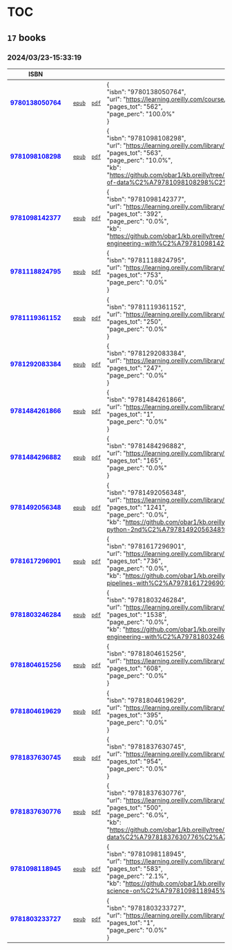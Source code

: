 
# TOC
## `17` books
### 2024/03/23-15:33:19
|  ISBN 	|   	|   	|   	|  `json-contents` 	| `status` |
|---	|---	|---	|---	|---	|---	|
<span style="color:blue">**9780138050764**</span>|![`img`](9780138050764/9780138050764.png)|[`epub`](9780138050764/9780138050764.epub)|[`pdf`](9780138050764/9780138050764.pdf)|{<br/>    "isbn": "9780138050764",<br/>    "url": "https://learning.oreilly.com/course/learn-enough-python/9780138050764/",<br/>    "page_curr": "562",<br/>    "pages_tot": "562",<br/>    "page_perc": "100.0%"<br/>}|<span style="color:green">**DONE**</span>
<span style="color:blue">**9781098108298**</span>|![`img`](9781098108298/9781098108298.png)|[`epub`](9781098108298/9781098108298.epub)|[`pdf`](9781098108298/9781098108298.pdf)|{<br/>    "isbn": "9781098108298",<br/>    "url": "https://learning.oreilly.com/library/view/fundamentals-of-data/9781098108298/",<br/>    "page_curr": "56",<br/>    "pages_tot": "563",<br/>    "page_perc": "10.0%",<br/>    "kb": "https://github.com/obar1/kb.oreilly/tree/main/https%C2%A7%C2%A7%C2%A7learning.oreilly.com%C2%A7library%C2%A7view%C2%A7fundamentals-of-data%C2%A79781098108298%C2%A7"<br/>}|<span style="color:yellow">**WIP**</span>
<span style="color:blue">**9781098142377**</span>|![`img`](9781098142377/9781098142377.png)|[`epub`](9781098142377/9781098142377.epub)|[`pdf`](9781098142377/9781098142377.pdf)|{<br/>    "isbn": "9781098142377",<br/>    "url": "https://learning.oreilly.com/library/view/analytics-engineering-with/9781098142377",<br/>    "page_curr": "0",<br/>    "pages_tot": "392",<br/>    "page_perc": "0.0%",<br/>    "kb": "https://github.com/obar1/kb.oreilly/tree/main/https%C2%A7%C2%A7%C2%A7learning.oreilly.com%C2%A7library%C2%A7view%C2%A7analytics-engineering-with%C2%A79781098142377%C2%A7"<br/>}|<span style="color:yellow">**WIP**</span>
<span style="color:blue">**9781118824795**</span>|![`img`](9781118824795/9781118824795.png)|[`epub`](9781118824795/9781118824795.epub)|[`pdf`](9781118824795/9781118824795.pdf)|{<br/>    "isbn": "9781118824795",<br/>    "url": "https://learning.oreilly.com/library/view/google-bigquery-analytics/9781118824795",<br/>    "page_curr": "0",<br/>    "pages_tot": "753",<br/>    "page_perc": "0.0%"<br/>}|<span style="color:yellow">**WIP**</span>
<span style="color:blue">**9781119361152**</span>|![`img`](9781119361152/9781119361152.png)|[`epub`](9781119361152/9781119361152.epub)|[`pdf`](9781119361152/9781119361152.pdf)|{<br/>    "isbn": "9781119361152",<br/>    "url": "https://learning.oreilly.com/library/view/do-big-things/9781119361152/",<br/>    "page_curr": "0",<br/>    "pages_tot": "250",<br/>    "page_perc": "0.0%"<br/>}|<span style="color:yellow">**WIP**</span>
<span style="color:blue">**9781292083384**</span>|![`img`](9781292083384/9781292083384.png)|[`epub`](9781292083384/9781292083384.epub)|[`pdf`](9781292083384/9781292083384.pdf)|{<br/>    "isbn": "9781292083384",<br/>    "url": "https://learning.oreilly.com/library/view/increase-your-self/9781292083384/",<br/>    "page_curr": "0",<br/>    "pages_tot": "247",<br/>    "page_perc": "0.0%"<br/>}|<span style="color:yellow">**WIP**</span>
<span style="color:blue">**9781484261866**</span>|![`img`](9781484261866/9781484261866.png)|[`epub`](9781484261866/9781484261866.epub)|[`pdf`](9781484261866/9781484261866.pdf)|{<br/>    "isbn": "9781484261866",<br/>    "url": "https://learning.oreilly.com/library/view/bigquery-for-data/9781484261866/",<br/>    "page_curr": "0",<br/>    "pages_tot": "1",<br/>    "page_perc": "0.0%"<br/>}|<span style="color:yellow">**WIP**</span>
<span style="color:blue">**9781484296882**</span>|![`img`](9781484296882/9781484296882.png)|[`epub`](9781484296882/9781484296882.epub)|[`pdf`](9781484296882/9781484296882.pdf)|{<br/>    "isbn": "9781484296882",<br/>    "url": "https://learning.oreilly.com/library/view/google-cloud-platform/9781484296882/",<br/>    "page_curr": "0",<br/>    "pages_tot": "165",<br/>    "page_perc": "0.0%"<br/>}|<span style="color:yellow">**WIP**</span>
<span style="color:blue">**9781492056348**</span>|![`img`](9781492056348/9781492056348.png)|[`epub`](9781492056348/9781492056348.epub)|[`pdf`](9781492056348/9781492056348.pdf)|{<br/>    "isbn": "9781492056348",<br/>    "url": "https://learning.oreilly.com/library/view/fluent-python-2nd/9781492056348/",<br/>    "page_curr": "0",<br/>    "pages_tot": "1241",<br/>    "page_perc": "0.0%",<br/>    "kb": "https://github.com/obar1/kb.oreilly/tree/main/https%C2%A7%C2%A7%C2%A7learning.oreilly.com%C2%A7library%C2%A7view%C2%A7fluent-python-2nd%C2%A79781492056348%C2%A7"<br/>}|<span style="color:yellow">**WIP**</span>
<span style="color:blue">**9781617296901**</span>|![`img`](9781617296901/9781617296901.png)|[`epub`](9781617296901/9781617296901.epub)|[`pdf`](9781617296901/9781617296901.pdf)|{<br/>    "isbn": "9781617296901",<br/>    "url": "https://learning.oreilly.com/library/view/data-pipelines-with/9781617296901/",<br/>    "page_curr": "0",<br/>    "pages_tot": "736",<br/>    "page_perc": "0.0%",<br/>    "kb": "https://github.com/obar1/kb.oreilly/tree/main/https%C2%A7%C2%A7%C2%A7learning.oreilly.com%C2%A7library%C2%A7view%C2%A7data-pipelines-with%C2%A79781617296901%C2%A7"<br/>}|<span style="color:yellow">**WIP**</span>
<span style="color:blue">**9781803246284**</span>|![`img`](9781803246284/9781803246284.png)|[`epub`](9781803246284/9781803246284.epub)|[`pdf`](9781803246284/9781803246284.pdf)|{<br/>    "isbn": "9781803246284",<br/>    "url": "https://learning.oreilly.com/library/view/-/9781803246284/",<br/>    "page_curr": "0",<br/>    "pages_tot": "1538",<br/>    "page_perc": "0.0%",<br/>    "kb": "https://github.com/obar1/kb.oreilly/tree/main/https%C2%A7%C2%A7%C2%A7learning.oreilly.com%C2%A7library%C2%A7view%C2%A7data-engineering-with%C2%A79781803246284%C2%A7"<br/>}|<span style="color:yellow">**WIP**</span>
<span style="color:blue">**9781804615256**</span>|![`img`](9781804615256/9781804615256.png)|[`epub`](9781804615256/9781804615256.epub)|[`pdf`](9781804615256/9781804615256.pdf)|{<br/>    "isbn": "9781804615256",<br/>    "url": "https://learning.oreilly.com/library/view/building-etl-pipelines/9781804615256/",<br/>    "page_curr": "0",<br/>    "pages_tot": "608",<br/>    "page_perc": "0.0%"<br/>}|<span style="color:yellow">**WIP**</span>
<span style="color:blue">**9781804619629**</span>|![`img`](9781804619629/9781804619629.png)|[`epub`](9781804619629/9781804619629.epub)|[`pdf`](9781804619629/9781804619629.pdf)|{<br/>    "isbn": "9781804619629",<br/>    "url": "https://learning.oreilly.com/library/view/terraform-for-google/9781804619629/",<br/>    "page_curr": "0",<br/>    "pages_tot": "395",<br/>    "page_perc": "0.0%"<br/>}|<span style="color:yellow">**WIP**</span>
<span style="color:blue">**9781837630745**</span>|![`img`](9781837630745/9781837630745.png)|[`epub`](9781837630745/9781837630745.epub)|[`pdf`](9781837630745/9781837630745.pdf)|{<br/>    "isbn": "9781837630745",<br/>    "url": "https://learning.oreilly.com/library/view/-/9781837630745/",<br/>    "page_curr": "0",<br/>    "pages_tot": "954",<br/>    "page_perc": "0.0%"<br/>}|<span style="color:yellow">**WIP**</span>
<span style="color:blue">**9781837630776**</span>|![`img`](9781837630776/9781837630776.png)|[`epub`](9781837630776/9781837630776.epub)|[`pdf`](9781837630776/9781837630776.pdf)|{<br/>    "isbn": "9781837630776",<br/>    "url": "https://learning.oreilly.com/library/view/-/9781837630776/",<br/>    "page_curr": "30",<br/>    "pages_tot": "500",<br/>    "page_perc": "6.0%",<br/>    "kb": "https://github.com/obar1/kb.oreilly/tree/main/https%C2%A7%C2%A7%C2%A7learning.oreilly.com%C2%A7library%C2%A7view%C2%A7cracking-the-data%C2%A79781837630776%C2%A7"<br/>}|<span style="color:yellow">**WIP**</span>
<span style="color:blue">**9781098118945**</span>|![`img`](9781098118945/9781098118945.png)|[`epub`](9781098118945/9781098118945.epub)|[`pdf`](9781098118945/9781098118945.pdf)|{<br/>    "isbn": "9781098118945",<br/>    "url": "https://learning.oreilly.com/library/view/data-science-on/9781098118945/",<br/>    "page_curr": "12",<br/>    "pages_tot": "583",<br/>    "page_perc": "2.1%",<br/>    "kb": "https://github.com/obar1/kb.oreilly/tree/main/https%C2%A7%C2%A7%C2%A7learning.oreilly.com%C2%A7library%C2%A7view%C2%A7data-science-on%C2%A79781098118945%C2%A7"<br/>}|<span style="color:yellow">**WIP**</span>
<span style="color:blue">**9781803233727**</span>|![`img`](9781803233727/9781803233727.png)|[`epub`](9781803233727/9781803233727.epub)|[`pdf`](9781803233727/9781803233727.pdf)|{<br/>    "isbn": "9781803233727",<br/>    "url": "https://learning.oreilly.com/library/view/journey-to-become/9781803233727/",<br/>    "page_curr": "0",<br/>    "pages_tot": "1",<br/>    "page_perc": "0.0%"<br/>}|<span style="color:yellow">**WIP**</span>
        